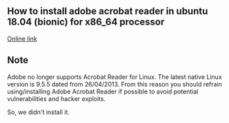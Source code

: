 ## How to install adobe acrobat reader in ubuntu 18.04 \(bionic\) for x86_64 processor

[Online link](https://linuxconfig.org/how-to-install-adobe-acrobat-reader-on-ubuntu-18-04-bionic-beaver-linux)

## Note
Adobe no longer supports Acrobat Reader for Linux. The latest native Linux version is 9.5.5 dated from 26/04/2013. From this reason you should refrain using/installing Adobe Acrobat Reader if possible to avoid potential vulnerabilities and hacker exploits.

So, we didn't install it.
